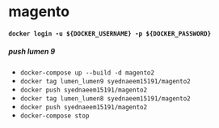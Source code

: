# magento

#### `docker login -u ${DOCKER_USERNAME} -p ${DOCKER_PASSWORD}`

##### push lumen 9
* `docker-compose up --build -d magento2`
* `docker tag lumen_lumen9 syednaeem15191/magento2`
* `docker push syednaeem15191/magento2`
* `docker tag lumen_lumen8 syednaeem15191/magento2`
* `docker push syednaeem15191/magento2`
* `docker-compose stop`

